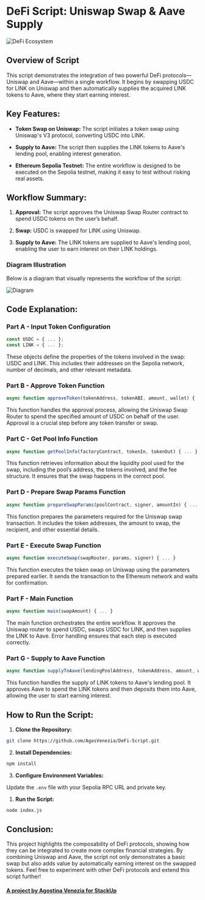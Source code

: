 # DeFi Script: Uniswap Swap & Aave Supply

![DeFi Ecosystem](https://i.ibb.co/5GqBsDK/30-Jul-Navigating-the-De-Fi-Ecosystem.png)

## Overview of Script

This script demonstrates the integration of two powerful DeFi protocols—Uniswap and Aave—within a single workflow. It begins by swapping USDC for LINK on Uniswap and then automatically supplies the acquired LINK tokens to Aave, where they start earning interest.


## Key Features:

- **Token Swap on Uniswap:** The script initiates a token swap using Uniswap's V3 protocol, converting USDC into LINK.

- **Supply to Aave:** The script then supplies the LINK tokens to Aave's lending pool, enabling interest generation.

- **Ethereum Sepolia Testnet:** The entire workflow is designed to be executed on the Sepolia testnet, making it easy to test without risking real assets.


## Workflow Summary:

1. **Approval:** The script approves the Uniswap Swap Router contract to spend USDC tokens on the user’s behalf.

2. **Swap:** USDC is swapped for LINK using Uniswap.

3. **Supply to Aave:** The LINK tokens are supplied to Aave's lending pool, enabling the user to earn interest on their LINK holdings.


### Diagram Illustration

Below is a diagram that visually represents the workflow of the script:

![Diagram](https://i.ibb.co/qF6N1YL/Fire-Shot-Capture-436-Chat-GPT-chatgpt-com.png)


## Code Explanation:

### Part A - Input Token Configuration

```javascript
const USDC = { ... };
const LINK = { ... };
```

These objects define the properties of the tokens involved in the swap: USDC and LINK. This includes their addresses on the Sepolia network, number of decimals, and other relevant metadata.

### Part B - Approve Token Function

```javascript
async function approveToken(tokenAddress, tokenABI, amount, wallet) { ... }
```

This function handles the approval process, allowing the Uniswap Swap Router to spend the specified amount of USDC on behalf of the user. Approval is a crucial step before any token transfer or swap.

### Part C - Get Pool Info Function

```javascript
async function getPoolInfo(factoryContract, tokenIn, tokenOut) { ... }
```

This function retrieves information about the liquidity pool used for the swap, including the pool’s address, the tokens involved, and the fee structure. It ensures that the swap happens in the correct pool.

### Part D - Prepare Swap Params Function

```javascript
async function prepareSwapParams(poolContract, signer, amountIn) { ... }
```

This function prepares the parameters required for the Uniswap swap transaction. It includes the token addresses, the amount to swap, the recipient, and other essential details.

### Part E - Execute Swap Function

```javascript
async function executeSwap(swapRouter, params, signer) { ... }
```

This function executes the token swap on Uniswap using the parameters prepared earlier. It sends the transaction to the Ethereum network and waits for confirmation.

### Part F - Main Function

```javascript
async function main(swapAmount) { ... }
```

The main function orchestrates the entire workflow. It approves the Uniswap router to spend USDC, swaps USDC for LINK, and then supplies the LINK to Aave. Error handling ensures that each step is executed correctly.

### Part G - Supply to Aave Function

```javascript
async function supplyToAave(lendingPoolAddress, tokenAddress, amount, wallet) { ... }
```

This function handles the supply of LINK tokens to Aave's lending pool. It approves Aave to spend the LINK tokens and then deposits them into Aave, allowing the user to start earning interest.


## How to Run the Script:

1. **Clone the Repository:** 

```bash
git clone https://github.com/AgosVenezia/DeFi-Script.git
```

2. **Install Dependencies:** 

```bash
npm install
```

3. **Configure Environment Variables:** 

Update the `.env` file with your Sepolia RPC URL and private key.

1. **Run the Script:** 

```bash
node index.js
```


## Conclusion:

This project highlights the composability of DeFi protocols, showing how they can be integrated to create more complex financial strategies. By combining Uniswap and Aave, the script not only demonstrates a basic swap but also adds value by automatically earning interest on the swapped tokens. Feel free to experiment with other DeFi protocols and extend this script further!


#### [A project by Agostina Venezia for StackUp](https://earn.stackup.dev/)